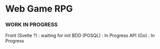 # Web Game RPG

### WORK IN PROGRESS

Front (Svelte ?) : waiting for init
BDD (PGSQL) : In Progress
API (Go) : In  Progress
